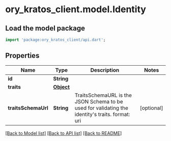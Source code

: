 # ory_kratos_client.model.Identity

## Load the model package
```dart
import 'package:ory_kratos_client/api.dart';
```

## Properties
Name | Type | Description | Notes
------------ | ------------- | ------------- | -------------
**id** | **String** |  | 
**traits** | [**Object**](.md) |  | 
**traitsSchemaUrl** | **String** | TraitsSchemaURL is the JSON Schema to be used for validating the identity's traits.  format: uri | [optional] 

[[Back to Model list]](../README.md#documentation-for-models) [[Back to API list]](../README.md#documentation-for-api-endpoints) [[Back to README]](../README.md)



